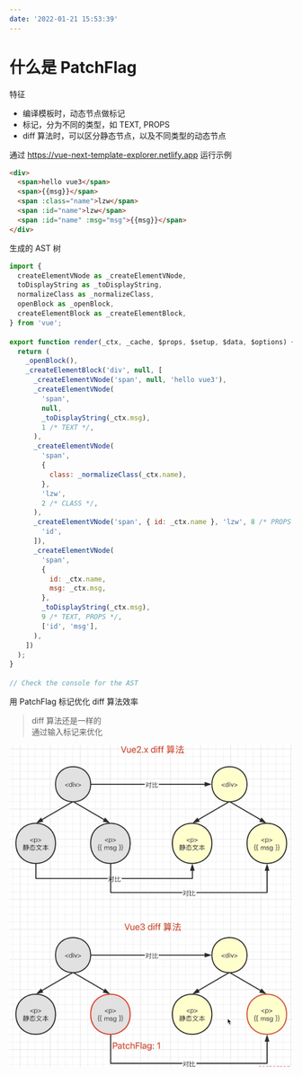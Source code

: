 ```yaml
---
date: '2022-01-21 15:53:39'
---
```


# 什么是 PatchFlag

特征

- 编译模板时，动态节点做标记
- 标记，分为不同的类型，如 TEXT, PROPS
- diff 算法时，可以区分静态节点，以及不同类型的动态节点

通过 https://vue-next-template-explorer.netlify.app 运行示例

```html
<div>
  <span>hello vue3</span>
  <span>{{msg}}</span>
  <span :class="name">lzw</span>
  <span :id="name">lzw</span>
  <span :id="name" :msg="msg">{{msg}}</span>
</div>
```

生成的 AST 树

```js
import {
  createElementVNode as _createElementVNode,
  toDisplayString as _toDisplayString,
  normalizeClass as _normalizeClass,
  openBlock as _openBlock,
  createElementBlock as _createElementBlock,
} from 'vue';

export function render(_ctx, _cache, $props, $setup, $data, $options) {
  return (
    _openBlock(),
    _createElementBlock('div', null, [
      _createElementVNode('span', null, 'hello vue3'),
      _createElementVNode(
        'span',
        null,
        _toDisplayString(_ctx.msg),
        1 /* TEXT */,
      ),
      _createElementVNode(
        'span',
        {
          class: _normalizeClass(_ctx.name),
        },
        'lzw',
        2 /* CLASS */,
      ),
      _createElementVNode('span', { id: _ctx.name }, 'lzw', 8 /* PROPS */, [
        'id',
      ]),
      _createElementVNode(
        'span',
        {
          id: _ctx.name,
          msg: _ctx.msg,
        },
        _toDisplayString(_ctx.msg),
        9 /* TEXT, PROPS */,
        ['id', 'msg'],
      ),
    ])
  );
}

// Check the console for the AST
```

用 PatchFlag 标记优化 diff 算法效率

> diff 算法还是一样的  
> 通过输入标记来优化

![diff](./images/diff-20220121162522.png)
